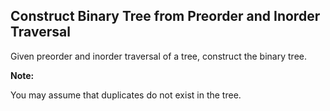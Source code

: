 ## Construct Binary Tree from Preorder and Inorder Traversal

Given preorder and inorder traversal of a tree, construct the binary tree.

**Note:**

You may assume that duplicates do not exist in the tree.
